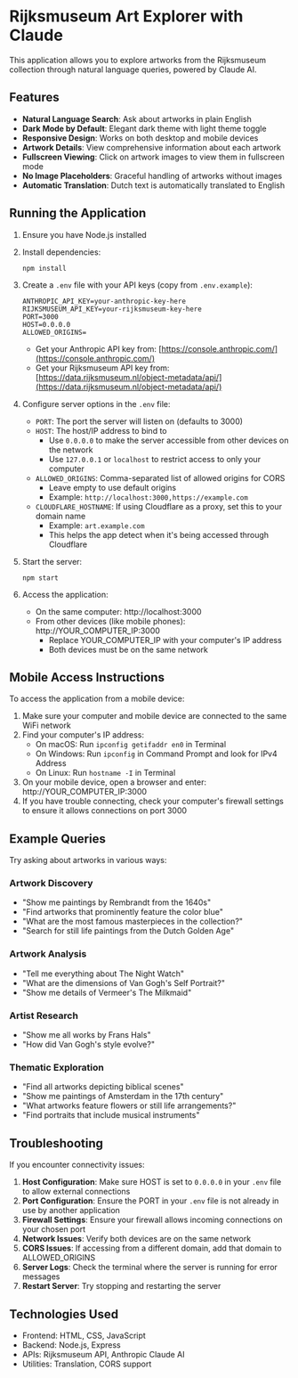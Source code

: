 # Rijksmuseum Art Explorer with Claude

This application allows you to explore artworks from the Rijksmuseum collection through natural language queries, powered by Claude AI.

## Features

- **Natural Language Search**: Ask about artworks in plain English
- **Dark Mode by Default**: Elegant dark theme with light theme toggle
- **Responsive Design**: Works on both desktop and mobile devices
- **Artwork Details**: View comprehensive information about each artwork
- **Fullscreen Viewing**: Click on artwork images to view them in fullscreen mode
- **No Image Placeholders**: Graceful handling of artworks without images
- **Automatic Translation**: Dutch text is automatically translated to English

## Running the Application

1. Ensure you have Node.js installed
2. Install dependencies:
   ```
   npm install
   ```
3. Create a `.env` file with your API keys (copy from `.env.example`):
   ```
   ANTHROPIC_API_KEY=your-anthropic-key-here
   RIJKSMUSEUM_API_KEY=your-rijksmuseum-key-here
   PORT=3000
   HOST=0.0.0.0
   ALLOWED_ORIGINS=
   ```
   - Get your Anthropic API key from: [https://console.anthropic.com/](https://console.anthropic.com/)
   - Get your Rijksmuseum API key from: [https://data.rijksmuseum.nl/object-metadata/api/](https://data.rijksmuseum.nl/object-metadata/api/)
4. Configure server options in the `.env` file:
   - `PORT`: The port the server will listen on (defaults to 3000)
   - `HOST`: The host/IP address to bind to
     - Use `0.0.0.0` to make the server accessible from other devices on the network
     - Use `127.0.0.1` or `localhost` to restrict access to only your computer
   - `ALLOWED_ORIGINS`: Comma-separated list of allowed origins for CORS
     - Leave empty to use default origins
     - Example: `http://localhost:3000,https://example.com`
   - `CLOUDFLARE_HOSTNAME`: If using Cloudflare as a proxy, set this to your domain name
     - Example: `art.example.com`
     - This helps the app detect when it's being accessed through Cloudflare

5. Start the server:
   ```
   npm start
   ```
6. Access the application:
   - On the same computer: http://localhost:3000
   - From other devices (like mobile phones): http://YOUR_COMPUTER_IP:3000
     - Replace YOUR_COMPUTER_IP with your computer's IP address
     - Both devices must be on the same network

## Mobile Access Instructions

To access the application from a mobile device:

1. Make sure your computer and mobile device are connected to the same WiFi network
2. Find your computer's IP address:
   - On macOS: Run `ipconfig getifaddr en0` in Terminal
   - On Windows: Run `ipconfig` in Command Prompt and look for IPv4 Address
   - On Linux: Run `hostname -I` in Terminal
3. On your mobile device, open a browser and enter: http://YOUR_COMPUTER_IP:3000
4. If you have trouble connecting, check your computer's firewall settings to ensure it allows connections on port 3000

## Example Queries

Try asking about artworks in various ways:

### Artwork Discovery
- "Show me paintings by Rembrandt from the 1640s"
- "Find artworks that prominently feature the color blue"
- "What are the most famous masterpieces in the collection?"
- "Search for still life paintings from the Dutch Golden Age"

### Artwork Analysis
- "Tell me everything about The Night Watch"
- "What are the dimensions of Van Gogh's Self Portrait?"
- "Show me details of Vermeer's The Milkmaid"

### Artist Research
- "Show me all works by Frans Hals"
- "How did Van Gogh's style evolve?"

### Thematic Exploration
- "Find all artworks depicting biblical scenes"
- "Show me paintings of Amsterdam in the 17th century"
- "What artworks feature flowers or still life arrangements?"
- "Find portraits that include musical instruments"

## Troubleshooting

If you encounter connectivity issues:

1. **Host Configuration**: Make sure HOST is set to `0.0.0.0` in your `.env` file to allow external connections
2. **Port Configuration**: Ensure the PORT in your `.env` file is not already in use by another application
3. **Firewall Settings**: Ensure your firewall allows incoming connections on your chosen port
4. **Network Issues**: Verify both devices are on the same network
5. **CORS Issues**: If accessing from a different domain, add that domain to ALLOWED_ORIGINS
6. **Server Logs**: Check the terminal where the server is running for error messages
7. **Restart Server**: Try stopping and restarting the server

## Technologies Used

- Frontend: HTML, CSS, JavaScript
- Backend: Node.js, Express
- APIs: Rijksmuseum API, Anthropic Claude AI
- Utilities: Translation, CORS support
